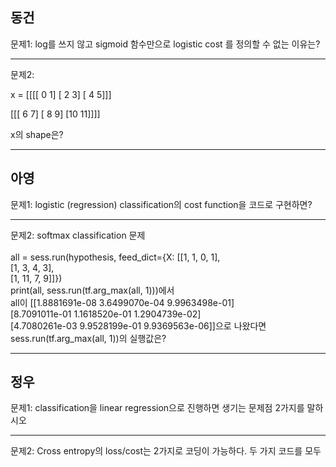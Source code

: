 ## 동건
문제1: log를 쓰지 않고 sigmoid 함수만으로 logistic cost 를 정의할 수 없는 이유는?

---
문제2:

x = 
[[[[ 0  1]
   [ 2  3]
   [ 4  5]]]


 [[[ 6  7]
   [ 8  9]
   [10 11]]]]
   
 x의 shape은?
 
---

## 아영
문제1: logistic (regression) classification의 cost function을 코드로 구현하면? 

---
문제2: softmax classification 문제\
\
all = sess.run(hypothesis, feed_dict={X: [[1, 1, 0, 1], \
                                         [1, 3, 4, 3], \
                                         [1, 11, 7, 9]]}) \
    print(all, sess.run(tf.arg_max(all, 1)))에서 \
    all이 [[1.8881691e-08   3.6499070e-04   9.9963498e-01] \
 [8.7091011e-01   1.1618520e-01   1.2904739e-02] \
 [4.7080261e-03   9.9528199e-01   9.9369563e-06]]으로 나왔다면 \
 sess.run(tf.arg_max(all, 1))의 실행값은?
     
---

## 정우

문제1: classification을 linear regression으로 진행하면 생기는 문제점 2가지를 말하시오

---

문제2: Cross entropy의 loss/cost는 2가지로 코딩이 가능하다. 두 가지 코드를 모두 

